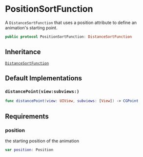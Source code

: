 # PositionSortFunction

A `DistanceSortFunction` that uses a position attribute to define an animation's starting point.

``` swift
public protocol PositionSortFunction: DistanceSortFunction 
```

## Inheritance

[`DistanceSortFunction`](/DistanceSortFunction)

## Default Implementations

### `distancePoint(view:subviews:)`

``` swift
func distancePoint(view: UIView, subviews: [View]) -> CGPoint 
```

## Requirements

### position

the starting position of the animation

``` swift
var position: Position 
```
